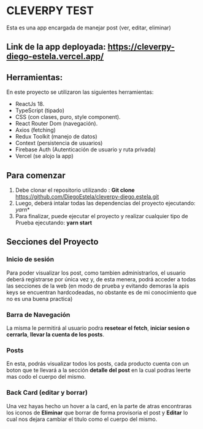 # CLEVERPY TEST


Esta es una app encargada de manejar post (ver, editar, eliminar) 
## Link de la app deployada: https://cleverpy-diego-estela.vercel.app/



## Herramientas:

En este proyecto se utilizaron las siguientes herramientas:

- ReactJs 18.
- TypeScript (tipado)
- CSS (con clases, puro, style component).
- React Router Dom (navegación).
- Axios (fetching)
- Redux Toolkit (manejo de datos)
- Context (persistencia de usuarios)
- Firebase Auth (Autenticación de usuario y ruta privada)
- Vercel (se alojo la app)

## Para comenzar

1. Debe clonar el repositorio utilizando :
**Git clone** https://github.com/DiegoEstela/cleverpy-diego.estela.git
2. Luego, deberá intalar todas las dependencias del proyecto ejecutando:
*yarn** 
3. Para finalizar, puede ejecutar el proyecto y realizar cualquier tipo de Prueba ejecutando:
**yarn start**
## Secciones del Proyecto

### Inicio de sesión
Para poder visualizar los post, como tambien administrarlos, el usuario deberá registrarse por única vez y, de esta menera, podrá acceder a todas las secciones de la web (en modo de prueba y evitando demoras la apis keys se encuentran hardcodeadas, no obstante es de mi conocimiento que no es una buena practica)

### Barra de Navegación
La misma le permitirá al usuario podra **resetear el fetch**, **iniciar sesion o cerrarla**, **llevar la cuenta de los posts**.

### Posts
En esta, podrás visualizar todos los posts, cada producto cuenta con un boton que te llevará a la sección **detalle del post** en la cual podras leerte mas codo el cuerpo del mismo.
### Back Card (editar y borrar)
Una vez hayas hecho un hover a la card, en la parte de atras encontraras los iconos de **Eliminar** que borrar de forma provisoria el post y **Editar** lo cual nos dejara cambiar el titulo como el cuerpo del mismo.


